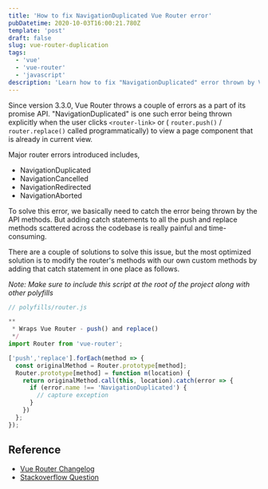```yaml
---
title: 'How to fix NavigationDuplicated Vue Router error'
pubDatetime: 2020-10-03T16:00:21.780Z
template: 'post'
draft: false
slug: vue-router-duplication
tags:
  - 'vue'
  - 'vue-router'
  - 'javascript'
description: 'Learn how to fix "NavigationDuplicated" error thrown by Vue Router'
---
```


Since version 3.3.0, Vue Router throws a couple of errors as a part of its promise API. "NavigationDuplicated" is one such error being thrown explicitly when the user clicks `<router-link>` or ( `router.push()` / `router.replace()` called programmatically) to view a page component that is already in current view.

Major router errors introduced includes,

- NavigationDuplicated
- NavigationCancelled
- NavigationRedirected
- NavigationAborted

To solve this error, we basically need to catch the error being thrown by the API methods. But adding catch statements to all the push and replace methods scattered across the codebase is really painful and time-consuming.

There are a couple of solutions to solve this issue, but the most optimized solution is to modify the router's methods with our own custom methods by adding that catch statement in one place as follows.

_Note: Make sure to include this script at the root of the project along with other polyfills_

```js
// polyfills/router.js

**
 * Wraps Vue Router - push() and replace()
 */
import Router from 'vue-router';

['push','replace'].forEach(method => {
  const originalMethod = Router.prototype[method];
  Router.prototype[method] = function m(location) {
    return originalMethod.call(this, location).catch(error => {
      if (error.name !== 'NavigationDuplicated') {
        // capture exception
      }
    })
  };
});

```

## Reference

- [Vue Router Changelog](https://github.com/vuejs/vue-router/blob/dev/CHANGELOG.md)
- [Stackoverflow Question](https://stackoverflow.com/questions/57837758/navigationduplicated-navigating-to-current-location-search-is-not-allowed)
